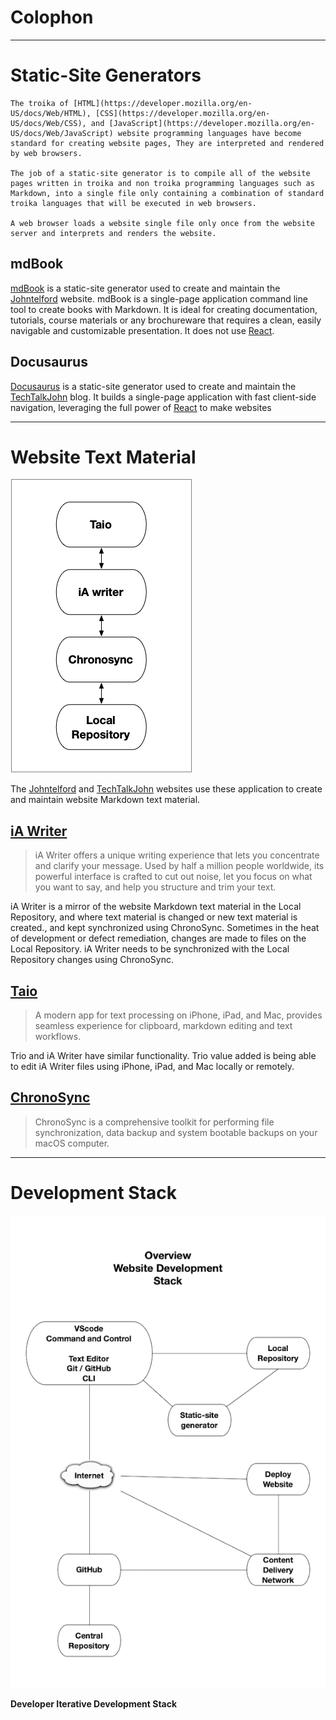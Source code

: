 # Colophon

---

# Static-Site Generators

```admonish info
The troika of [HTML](https://developer.mozilla.org/en-US/docs/Web/HTML), [CSS](https://developer.mozilla.org/en-US/docs/Web/CSS), and [JavaScript](https://developer.mozilla.org/en-US/docs/Web/JavaScript) website programming languages have become standard for creating website pages, They are interpreted and rendered by web browsers.

The job of a static-site generator is to compile all of the website pages written in troika and non troika programming languages such as Markdown, into a single file only containing a combination of standard troika languages that will be executed in web browsers.

A web browser loads a website single file only once from the website server and interprets and renders the website. 

```

## mdBook

[mdBook](https://rust-lang.github.io/mdBook/) is a static-site generator used to create and maintain the  [Johntelford](https://johntelford.com) website.  mdBook is a single-page application command line tool to create books with Markdown. It is ideal for creating  documentation, tutorials, course materials or any brochureware that requires a clean, easily navigable and customizable presentation. It does not use [React](https://reactjs.org/).

## Docusaurus

[Docusaurus](https://docusaurus.io/) is a static-site generator used to create and maintain the [TechTalkJohn](https://techtalkjohn.com) blog. It builds a single-page application with fast client-side navigation, leveraging the full power of [React](https://reactjs.org/) to make websites 

---

# Website Text Material

![Markdown Web Text Material](websitetextmaterial.png) 

The [Johntelford](https://johntelford.com) and  [TechTalkJohn](https://techtalkjohn.com) websites  use these application to create and maintain website Markdown text material. 

## [iA Writer](https://ia.net/writer)
> iA Writer offers a unique writing experience that lets you concentrate and clarify your message. Used by half a million people worldwide, its powerful interface is crafted to cut out noise, let you focus on what you want to say, and help you structure and trim your text.

iA Writer is a mirror of the website Markdown text material in the Local Repository, and where text material is changed or new text material is created., and  kept synchronized using ChronoSync. Sometimes in the heat of development or defect remediation, changes are made to files on the Local Repository. iA Writer needs to be synchronized  with the Local Repository changes using ChronoSync.

## [Taio](https://taio.app) 
> A modern app for text processing on iPhone, iPad, and Mac, provides seamless experience for clipboard, markdown editing and text workflows.

Trio and iA Writer have similar functionality. Trio value added is being able to edit iA Writer files using iPhone, iPad, and Mac locally or remotely.

## [ChronoSync](https://www.econtechnologies.com/chronosync/overview.html)
> ChronoSync is a comprehensive toolkit for performing file synchronization, data backup and system bootable backups on your macOS computer.

<!--
<img src="webdevstack.png"  height= 840 width=500 />
-->

---

# Development Stack

![Developer Iterative Development Stack](webdevstack.png)

**Developer Iterative Development Stack**

